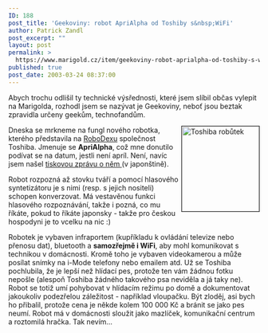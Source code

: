 ```yaml
---
ID: 188
post_title: 'Geekoviny: robot ApriAlpha od Toshiby s&nbsp;WiFi'
author: Patrick Zandl
post_excerpt: ""
layout: post
permalink: >
  https://www.marigold.cz/item/geekoviny-robot-aprialpha-od-toshiby-s-wifi
published: true
post_date: 2003-03-24 08:37:00
---
```

<P>Abych trochu odlišil ty technické výsřednosti, které jsem slíbil občas vylepit na Marigolda, rozhodl jsem se nazývat je Geekoviny, neboť jsou beztak zpravidla určeny geekům, technofandům. </P>
<P><IMG height=171 alt="Toshiba robůtek" src="/wp-content/uploads/toshibarobot.jpg" width=155 align=right border=1>Dneska se mrkneme na fungl nového robotka, kterého představila na <A href="http://www.robodex.org/" target=_blank>RoboDexu</A> společnost Toshiba. Jmenuje se <STRONG>ApriAlpha</STRONG>, což mne donutilo podívat se na datum, jestli není apríl. Není, navíc jsem našel <A href="http://www.toshiba.co.jp/about/press/2003_03/pr_j2001.htm" target=_blank>tiskovou zprávu o něm </A>(v japonštině).</P>
<P>Robot rozpozná až stovku tváří a pomocí hlasového syntetizátoru je s nimi (resp. s jejich nositeli) schopen konverzovat. Má vestavěnou funkci hlasového rozpoznávání, takže i pozná, co mu říkáte, pokud to říkáte japonsky - takže pro českou hospodyni je to vcelku na nic :)</P>
<P>Robotek je vybaven infraportem (kupříkladu k ovládání televize nebo přenosu dat), bluetooth a <STRONG>samozřejmě i WiFi</STRONG>, aby mohl komunikovat s technikou v domácnosti. Kromě toho je vybaven videokamerou a může posílat snímky na i-Mode telefony nebo emailem atd. Už se Toshiba pochlubila, že je lepší než hlídací pes, protože ten vám žádnou fotku nepošle (alespoň Toshiba žádného takového psa neviděla a já taky ne). Robot se totiž umí pohybovat v hlídacím režimu po domě a dokumentovat jakoukoliv podezřelou záležitost - například vloupačku. Být zloděj, asi bych ho přibalil, protože cena je někde kolem 100 000 Kč a bránit se jako pes neumí. Robot má v domácnosti sloužit jako mazlíček, komunikační centrum a roztomilá hračka. Tak nevím...</P>
<P>&#160;</P>